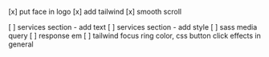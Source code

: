 [x] put face in logo
[x] add tailwind
[x] smooth scroll

[ ] services section - add text
[ ] services section - add style
[ ] sass media query
[ ] response em
[ ] tailwind focus ring color, css button click effects in general
